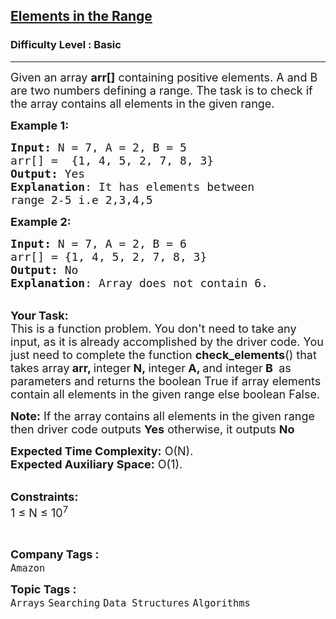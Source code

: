 <h2><a href="https://www.geeksforgeeks.org/problems/elements-in-the-range2834/1?page=1&category=Searching&sortBy=difficulty">Elements in the Range</a></h2><h3>Difficulty Level : Basic</h3><hr><div class="problems_problem_content__Xm_eO"><p><span style="font-size:18px">Given an array <strong>arr[]</strong> containing positive elements. A and B are two numbers defining a range. The task is to check if the array contains all elements in the given range.</span></p>

<p><span style="font-size:18px"><strong>Example 1:</strong></span></p>

<pre><span style="font-size:18px"><strong>Input: </strong>N = 7, A = 2, B = 5
arr[] =  {1, 4, 5, 2, 7, 8, 3}
<strong>Output:</strong> Yes
<strong>Explanation</strong>: It has elements between 
range 2-5 i.e 2,3,4,5</span></pre>

<p><span style="font-size:18px"><strong>Example 2:</strong></span></p>

<pre><span style="font-size:18px"><strong>Input: </strong>N = 7, A = 2, B = 6
arr[] = {1, 4, 5, 2, 7, 8, 3}
<strong>Output: </strong>No
<strong>Explanation</strong>: Array does not contain 6.
</span></pre>

<p><br>
<span style="font-size:18px"><strong>Your Task:</strong><br>
This is a function problem. You don't need to take any input, as it is already accomplished by the driver code. You just need to complete the function <strong>check_elements</strong>() that takes array<strong> arr, </strong>integer<strong> N,&nbsp;</strong>integer<strong> A, </strong>and&nbsp;integer<strong> B&nbsp;</strong>&nbsp;as parameters and returns the boolean True&nbsp;if array elements contain all elements in the given range&nbsp;else boolean False.</span></p>

<p><span style="font-size:18px"><strong>Note:</strong> If the array contains all elements in the given range then driver code outputs <strong>Yes</strong> otherwise, it outputs <strong>No</strong></span></p>

<p><span style="font-size:18px"><strong>Expected Time Complexity:</strong> O(N).<br>
<strong>Expected Auxiliary Space:</strong> O(1).</span></p>

<p><br>
<span style="font-size:18px"><strong>Constraints:</strong><br>
1 ≤ N ≤ 10<sup>7</sup></span></p>

<p>&nbsp;</p>
</div><p><span style=font-size:18px><strong>Company Tags : </strong><br><code>Amazon</code>&nbsp;<br><p><span style=font-size:18px><strong>Topic Tags : </strong><br><code>Arrays</code>&nbsp;<code>Searching</code>&nbsp;<code>Data Structures</code>&nbsp;<code>Algorithms</code>&nbsp;